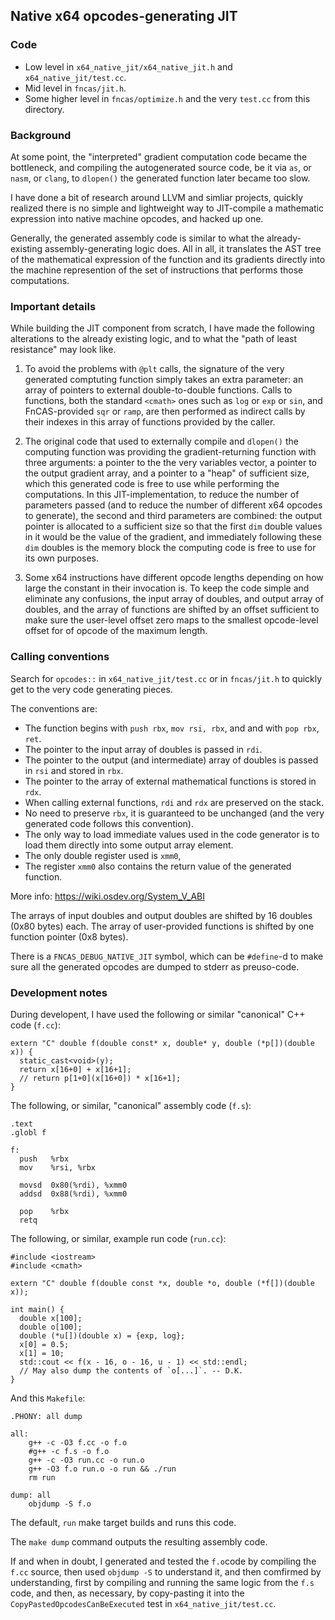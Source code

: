 ## Native x64 opcodes-generating JIT

### Code

* Low level in `x64_native_jit/x64_native_jit.h` and `x64_native_jit/test.cc`.
* Mid level in `fncas/jit.h`.
* Some higher level in `fncas/optimize.h` and the very `test.cc` from this directory.

### Background

At some point, the "interpreted" gradient computation code became the bottleneck, and compiling the autogenerated source code, be it via `as`, or `nasm`, or `clang`, to `dlopen()` the generated function later became too slow.

I have done a bit of research around LLVM and simliar projects, quickly realized there is no simple and lightweight way to JIT-compile a mathematic expression into native machine opcodes, and hacked up one.

Generally, the generated assembly code is similar to what the already-existing assembly-generating logic does. All in all, it translates the AST tree of the mathematical expression of the function and its gradients directly into the machine represention of the set of instructions that performs those computations.

### Important details

While building the JIT component from scratch, I have made the following alterations to the already existing logic, and to what the "path of least resistance" may look like.

1. To avoid the problems with `@plt` calls, the signature of the very generated comptuting function simply takes an extra parameter: an array of pointers to external double-to-double functions. Calls to functions, both the standard `<cmath>` ones such as `log` or `exp` or `sin`, and FnCAS-provided `sqr` or `ramp`, are then performed as indirect calls by their indexes in this array of functions provided by the caller.

2. The original code that used to externally compile and `dlopen()` the computing function was providing the gradient-returning function with three arguments: a pointer to the the very variables vector, a pointer to the output gradient array, and a pointer to a "heap" of sufficient size, which this generated code is free to use while performing the computations. In this JIT-implementation, to reduce the number of parameters passed (and to reduce the number of different x64 opcodes to generate), the second and third parameters are combined: the output pointer is allocated to a sufficient size so that the first `dim` double values in it would be the value of the gradient, and immediately following these `dim` doubles is the memory block the computing code is free to use for its own purposes.

3. Some x64 instructions have different opcode lengths depending on how large the constant in their invocation is. To keep the code simple and eliminate any confusions, the input array of doubles, and output array of doubles, and the array of functions are shifted by an offset sufficient to make sure the user-level offset zero maps to the smallest opcode-level offset for of opcode of the maximum length.

### Calling conventions

Search for `opcodes::` in `x64_native_jit/test.cc` or in `fncas/jit.h` to quickly get to the very code generating pieces.

The conventions are:
* The function begins with `push rbx`, `mov rsi, rbx`, and and with `pop rbx`, `ret`.
* The pointer to the input array of doubles is passed in `rdi`.
* The pointer to the output (and intermediate) array of doubles is passed in `rsi` and stored in `rbx`.
* The pointer to the array of external mathematical functions is stored in `rdx`.
* When calling external functions, `rdi` and `rdx` are preserved on the stack.
* No need to preserve `rbx`, it is guaranteed to be unchanged (and the very generated code follows this convention).
* The only way to load immediate values used in the code generator is to load them directly into some output array element.
* The only double register used is `xmm0`,
* The register `xmm0` also contains the return value of the generated function.

More info: https://wiki.osdev.org/System_V_ABI

The arrays of input doubles and output doubles are shifted by 16 doubles (0x80 bytes) each. The array of user-provided functions is shifted by one function pointer (0x8 bytes).

There is a `FNCAS_DEBUG_NATIVE_JIT` symbol, which can be `#define`-d to make sure all the generated opcodes are dumped to stderr as preuso-code.

### Development notes

During developent, I have used the following or similar "canonical" C++ code (`f.cc`):

```
extern "C" double f(double const* x, double* y, double (*p[])(double x)) {
  static_cast<void>(y);
  return x[16+0] + x[16+1];
  // return p[1+0](x[16+0]) * x[16+1];
}
```

The following, or similar, "canonical" assembly code (`f.s`):

```
.text
.globl f

f:
  push   %rbx
  mov    %rsi, %rbx

  movsd  0x80(%rdi), %xmm0
  addsd  0x88(%rdi), %xmm0
  
  pop    %rbx
  retq
```

The following, or similar, example run code (`run.cc`):

```
#include <iostream>
#include <cmath>

extern "C" double f(double const *x, double *o, double (*f[])(double x));

int main() {
  double x[100];
  double o[100];
  double (*u[])(double x) = {exp, log};
  x[0] = 0.5;
  x[1] = 10;
  std::cout << f(x - 16, o - 16, u - 1) << std::endl;
  // May also dump the contents of `o[...]`. -- D.K.
}
```

And this `Makefile`:

```
.PHONY: all dump

all:
	g++ -c -O3 f.cc -o f.o
	#g++ -c f.s -o f.o
	g++ -c -O3 run.cc -o run.o
	g++ -O3 f.o run.o -o run && ./run
	rm run

dump: all
	objdump -S f.o
```

The default, `run` make target builds and runs this code.

The `make dump` command outputs the resulting assembly code.

If and when in doubt, I generated and tested the `f.o`code by compiling the `f.cc` source, then used `objdump -S` to understand it, and then comfirmed by understanding, first by compiling and running the same logic from the `f.s` code, and then, as necessary, by copy-pasting it into the `CopyPastedOpcodesCanBeExecuted` test in `x64_native_jit/test.cc`.
